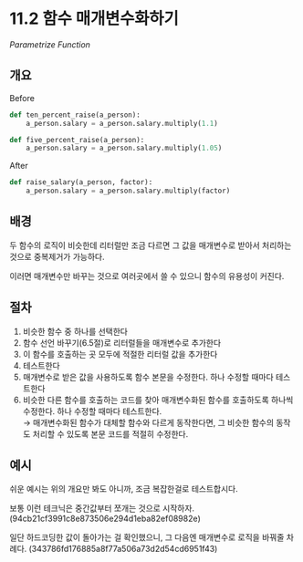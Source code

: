 # 11.2 함수 매개변수화하기

_Parametrize Function_

## 개요

Before

```python
def ten_percent_raise(a_person):
    a_person.salary = a_person.salary.multiply(1.1)

def five_percent_raise(a_person):
    a_person.salary = a_person.salary.multiply(1.05)
```

After

```python
def raise_salary(a_person, factor):
    a_person.salary = a_person.salary.multiply(factor)
```

## 배경

두 함수의 로직이 비슷한데 리터럴만 조금 다르면 그 값을 매개변수로 받아서 처리하는 것으로 중복제거가 가능하다.

이러면 매개변수만 바꾸는 것으로 여러곳에서 쓸 수 있으니 함수의 유용성이 커진다.

## 절차

1. 비슷한 함수 중 하나를 선택한다
2. 함수 선언 바꾸기(6.5절)로 리터럴들을 매개변수로 추가한다
3. 이 함수를 호출하는 곳 모두에 적절한 리터럴 값을 추가한다
4. 테스트한다
5. 매개변수로 받은 값을 사용하도록 함수 본문을 수정한다. 하나 수정할 때마다 테스트한다
6. 비슷한 다른 함수를 호출하는 코드를 찾아 매개변수화된 함수를 호출하도록 하나씩 수정한다. 하나 수정할 때마다 테스트한다. <br />
→ 매개변수화된 함수가 대체할 함수와 다르게 동작한다면, 그 비슷한 함수의 동작도 처리할 수 있도록 본문 코드를 적절히 수정한다.

## 예시

쉬운 예시는 위의 개요만 봐도 아니까, 조금 복잡한걸로 테스트합시다.

보통 이런 테크닉은 중간값부터 쪼개는 것으로 시작하자. (94cb21cf3991c8e873506e294d1eba82ef08982e)

일단 하드코딩한 값이 돌아가는 걸 확인했으니, 그 다음엔 매개변수로 로직을 바꿔줄 차례다. (343786fd176885a8f77a506a73d2d54cd6951f43)